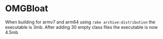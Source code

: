 OMGBloat
========
When building for armv7 and arm64 using `rake archive:distribution` the executable is 3mb.  After adding 30 empty class files the executable is now 4.5mb
